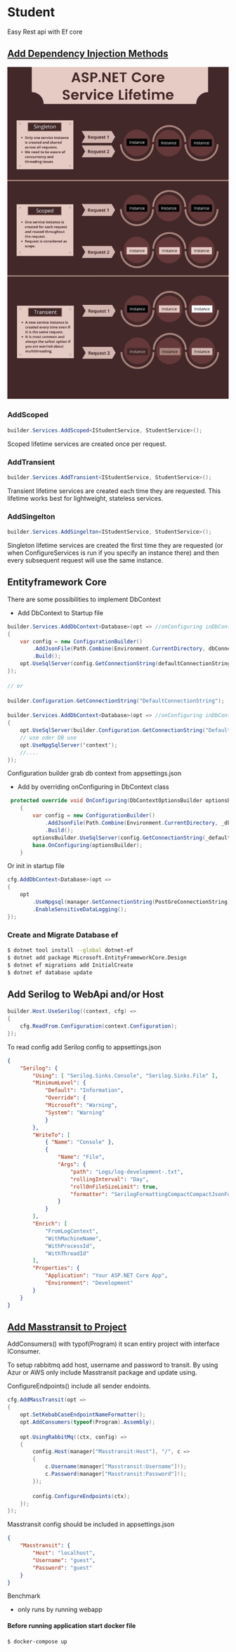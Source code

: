 # Student

Easy Rest api with Ef core

## [Add Dependency Injection Methods](https://stackoverflow.com/questions/38138100/addtransient-addscoped-and-addsingleton-services-differences)

![alt text](Assets/Services.jpg)

### AddScoped

```c#
builder.Services.AddScoped<IStudentService, StudentService>();
```

Scoped lifetime services are created once per request.

### AddTransient

```c#
builder.Services.AddTransient<IStudentService, StudentService>();
```

Transient lifetime services are created each time they are requested. This lifetime works best for lightweight, stateless services.

### AddSingelton

```c#
builder.Services.AddSingelton<IStudentService, StudentService>();
```

Singleton lifetime services are created the first time they are requested (or when ConfigureServices is run if you specify an instance there) and then every subsequent request will use the same instance.


## Entityframework Core

There are some possibilities to implement DbContext

- Add DbContext to Startup file

```c#
builder.Services.AddDbContext<Database>(opt => //onConfiguring inDbContext
{
    var config = new ConfigurationBuilder()
        .AddJsonFile(Path.Combine(Environment.CurrentDirectory, dbConnectionString))
        .Build();
    opt.UseSqlServer(config.GetConnectionString(defaultConnectionString));
});

// or

builder.Configuration.GetConnectionString("DefaultConnectionString");

builder.Services.AddDbContext<Database>(opt => //onConfiguring inDbContext
{
    opt.UseSqlServer(builder.Configuration.GetConnectionString("DefaultConnectionString"));
    // use oder DB use
    opt.UseNpgSqlServer('context');
    //....
});
```

Configuration builder grab db context from appsettings.json

- Add by overriding onConfiguring in DbContext class

```c#
 protected override void OnConfiguring(DbContextOptionsBuilder optionsBuilder)
    {
        var config = new ConfigurationBuilder()
            .AddJsonFile(Path.Combine(Environment.CurrentDirectory, _dbConnectionString))
            .Build();
        optionsBuilder.UseSqlServer(config.GetConnectionString(_defaultConnectionString));
        base.OnConfiguring(optionsBuilder);
    }
```

Or init in startup file

```c#
cfg.AddDbContext<Database>(opt =>
{
    opt
        .UseNpgsql(manager.GetConnectionString(PostGreConnectionString))
        .EnableSensitiveDataLogging();
});
```

### Create and Migrate Database ef
```bash
$ dotnet tool install --global dotnet-ef
$ dotnet add package Microsoft.EntityFrameworkCore.Design
$ dotnet ef migrations add InitialCreate
$ dotnet ef database update
```

## Add Serilog to WebApi and/or Host

```c#
builder.Host.UseSerilog((context, cfg) =>
{
    cfg.ReadFrom.Configuration(context.Configuration);
});
```

To read config add Serilog config to appsettings.json

```json
{
    "Serilog": {
        "Using": [ "Serilog.Sinks.Console", "Serilog.Sinks.File" ],
        "MinimumLevel": {
            "Default": "Information",
            "Override": {
            "Microsoft": "Warning",
            "System": "Warning"
            }
        },
        "WriteTo": [
            { "Name": "Console" },
            {
                "Name": "File",
                "Args": {
                    "path": "Logs/log-development-.txt",
                    "rollingInterval": "Day",
                    "rollOnFileSizeLimit": true,
                    "formatter": "SerilogFormattingCompactCompactJsonFormatte,Serilog.Formatting.Compact" 
                }
            }
        ],
        "Enrich": [ 
            "FromLogContext", 
            "WithMachineName", 
            "WithProcessId", 
            "WithThreadId" 
        ],
        "Properties": {
            "Application": "Your ASP.NET Core App",
            "Environment": "Development"
        }
    }
}
```

## [Add Masstransit to Project](https://masstransit.io/quick-starts)

AddConsumers() with typof(Program) it scan entiry project with interface IConsumer.

To setup rabbitmq add host, username and password to transit.
By using Azur or AWS only include Masstransit package and update using.

ConfigureEndpoints() include all sender endoints.
```c#
cfg.AddMassTransit(opt =>
{
    opt.SetKebabCaseEndpointNameFormatter();
    opt.AddConsumers(typeof(Program).Assembly);

    opt.UsingRabbitMq((ctx, config) =>
    {
        config.Host(manager["Masstransit:Host"], "/", c =>
        {
            c.Username(manager["Masstransit:Username"]!);
            c.Password(manager["Masstransit:Password"]!);
        });

        config.ConfigureEndpoints(ctx);
    });
});
```

Masstransit config should be included in appsettings.json

```json
{
    "Masstransit": {
        "Host": "localhost",
        "Username": "guest",
        "Password": "guest"
    }
}
```


Benchmark
- only runs by running webapp

#### Before running application start docker file

```bash
$ docker-compose up
```